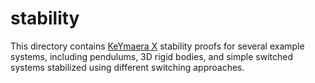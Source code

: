 # stability

This directory contains [KeYmaera X](http://keymaeraX.org/) stability proofs for several example systems, including pendulums, 3D rigid bodies, and simple switched systems stabilized using different switching approaches.
